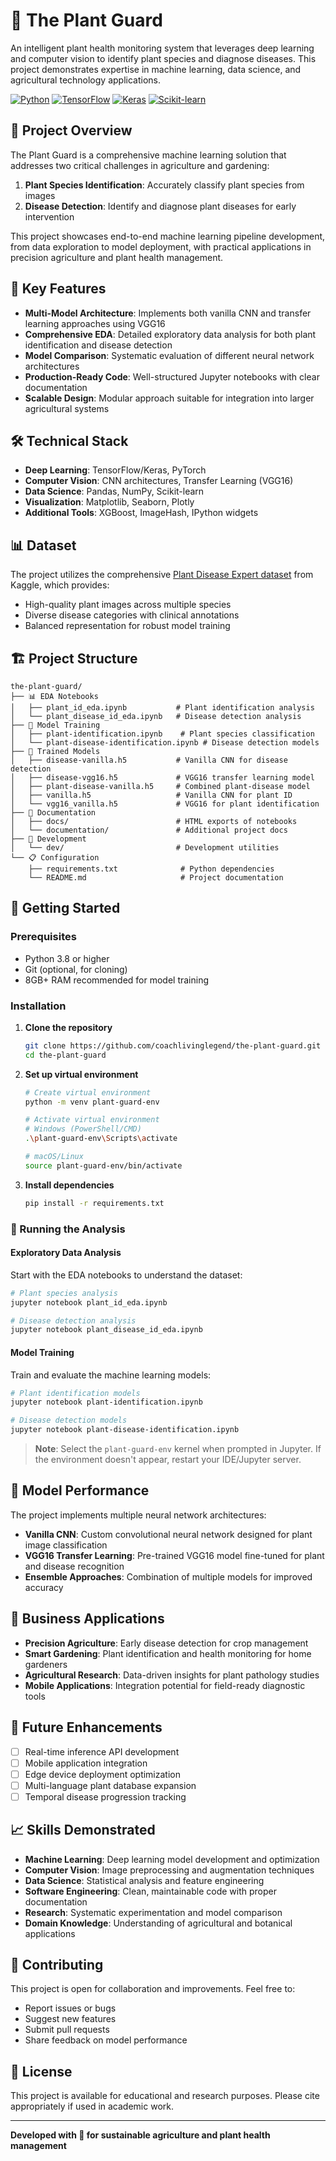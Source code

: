 # 🌱 The Plant Guard

An intelligent plant health monitoring system that leverages deep learning and computer vision to identify plant species and diagnose diseases. This project demonstrates expertise in machine learning, data science, and agricultural technology applications.

[![Python](https://img.shields.io/badge/Python-3.8+-blue.svg)](https://python.org)
[![TensorFlow](https://img.shields.io/badge/TensorFlow-2.10.1-orange.svg)](https://tensorflow.org)
[![Keras](https://img.shields.io/badge/Keras-2.10.0-red.svg)](https://keras.io)
[![Scikit-learn](https://img.shields.io/badge/Scikit--learn-1.3.0-green.svg)](https://scikit-learn.org)

## 🚀 Project Overview

The Plant Guard is a comprehensive machine learning solution that addresses two critical challenges in agriculture and gardening:

1. **Plant Species Identification**: Accurately classify plant species from images
2. **Disease Detection**: Identify and diagnose plant diseases for early intervention

This project showcases end-to-end machine learning pipeline development, from data exploration to model deployment, with practical applications in precision agriculture and plant health management.

## 🎯 Key Features

- **Multi-Model Architecture**: Implements both vanilla CNN and transfer learning approaches using VGG16
- **Comprehensive EDA**: Detailed exploratory data analysis for both plant identification and disease detection
- **Model Comparison**: Systematic evaluation of different neural network architectures
- **Production-Ready Code**: Well-structured Jupyter notebooks with clear documentation
- **Scalable Design**: Modular approach suitable for integration into larger agricultural systems

## 🛠 Technical Stack

- **Deep Learning**: TensorFlow/Keras, PyTorch
- **Computer Vision**: CNN architectures, Transfer Learning (VGG16)
- **Data Science**: Pandas, NumPy, Scikit-learn
- **Visualization**: Matplotlib, Seaborn, Plotly
- **Additional Tools**: XGBoost, ImageHash, IPython widgets

## 📊 Dataset

The project utilizes the comprehensive [Plant Disease Expert dataset](https://www.kaggle.com/datasets/sadmansakibmahi/plant-disease-expert/data) from Kaggle, which provides:
- High-quality plant images across multiple species
- Diverse disease categories with clinical annotations
- Balanced representation for robust model training

## 🏗 Project Structure

```
the-plant-guard/
├── 📊 EDA Notebooks
│   ├── plant_id_eda.ipynb           # Plant identification analysis
│   └── plant_disease_id_eda.ipynb   # Disease detection analysis
├── 🤖 Model Training
│   ├── plant-identification.ipynb    # Plant species classification
│   └── plant-disease-identification.ipynb # Disease detection models
├── 🎯 Trained Models
│   ├── disease-vanilla.h5           # Vanilla CNN for disease detection
│   ├── disease-vgg16.h5             # VGG16 transfer learning model
│   ├── plant-disease-vanilla.h5     # Combined plant-disease model
│   ├── vanilla.h5                   # Vanilla CNN for plant ID
│   └── vgg16_vanilla.h5             # VGG16 for plant identification
├── 📄 Documentation
│   ├── docs/                        # HTML exports of notebooks
│   └── documentation/               # Additional project docs
├── 🔧 Development
│   └── dev/                         # Development utilities
└── 📋 Configuration
    ├── requirements.txt              # Python dependencies
    └── README.md                     # Project documentation
```

## 🚀 Getting Started

### Prerequisites

- Python 3.8 or higher
- Git (optional, for cloning)
- 8GB+ RAM recommended for model training

### Installation

1. **Clone the repository**
   ```bash
   git clone https://github.com/coachlivinglegend/the-plant-guard.git
   cd the-plant-guard
   ```

2. **Set up virtual environment**
   ```bash
   # Create virtual environment
   python -m venv plant-guard-env
   
   # Activate virtual environment
   # Windows (PowerShell/CMD)
   .\plant-guard-env\Scripts\activate
   
   # macOS/Linux
   source plant-guard-env/bin/activate
   ```

3. **Install dependencies**
   ```bash
   pip install -r requirements.txt
   ```

### 🔬 Running the Analysis

#### Exploratory Data Analysis
Start with the EDA notebooks to understand the dataset:

```bash
# Plant species analysis
jupyter notebook plant_id_eda.ipynb

# Disease detection analysis  
jupyter notebook plant_disease_id_eda.ipynb
```

#### Model Training
Train and evaluate the machine learning models:

```bash
# Plant identification models
jupyter notebook plant-identification.ipynb

# Disease detection models
jupyter notebook plant-disease-identification.ipynb
```

> **Note**: Select the `plant-guard-env` kernel when prompted in Jupyter. If the environment doesn't appear, restart your IDE/Jupyter server.

## 🎯 Model Performance

The project implements multiple neural network architectures:

- **Vanilla CNN**: Custom convolutional neural network designed for plant image classification
- **VGG16 Transfer Learning**: Pre-trained VGG16 model fine-tuned for plant and disease recognition
- **Ensemble Approaches**: Combination of multiple models for improved accuracy

## 💼 Business Applications

- **Precision Agriculture**: Early disease detection for crop management
- **Smart Gardening**: Plant identification and health monitoring for home gardeners  
- **Agricultural Research**: Data-driven insights for plant pathology studies
- **Mobile Applications**: Integration potential for field-ready diagnostic tools

## 🔮 Future Enhancements

- [ ] Real-time inference API development
- [ ] Mobile application integration
- [ ] Edge device deployment optimization
- [ ] Multi-language plant database expansion
- [ ] Temporal disease progression tracking

## 📈 Skills Demonstrated

- **Machine Learning**: Deep learning model development and optimization
- **Computer Vision**: Image preprocessing and augmentation techniques
- **Data Science**: Statistical analysis and feature engineering
- **Software Engineering**: Clean, maintainable code with proper documentation
- **Research**: Systematic experimentation and model comparison
- **Domain Knowledge**: Understanding of agricultural and botanical applications

## 🤝 Contributing

This project is open for collaboration and improvements. Feel free to:
- Report issues or bugs
- Suggest new features
- Submit pull requests
- Share feedback on model performance

## 📄 License

This project is available for educational and research purposes. Please cite appropriately if used in academic work.

---

**Developed with 🌱 for sustainable agriculture and plant health management**
